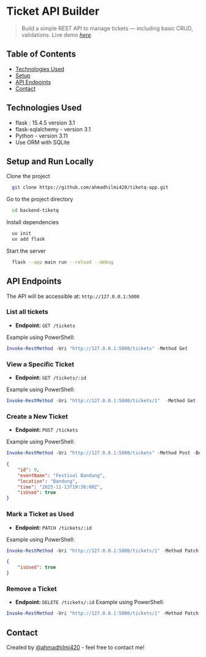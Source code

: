# Ticket API Builder

> Build a simple REST API to manage tickets — including basic CRUD, validations.
> Live demo [_here_](https://tiketq-app.vercel.app/). <!-- If you have the project hosted somewhere, include the link here. -->

## Table of Contents

- [Technologies Used](#technologies-used)
- [Setup](#setup-and-run-locally)
- [API Endpoints](#api-endpoints)
- [Contact](#contact)
<!-- * [License](#license) -->

## Technologies Used

- flask : 15.4.5 version 3.1
- flask-sqlalchemy - version 3.1
- Python - version 3.11
- Use ORM with SQLite

## Setup and Run Locally

Clone the project

```bash
  git clone https://github.com/ahmadhilmi420/tiketq-app.git
```

Go to the project directory

```bash
  cd backend-tiketq
```

Install dependencies

```bash
  uv init
  uv add flask
```

Start the server

```bash
  flask --app main run --reload --debug
```

## API Endpoints

The API will be accessible at: `http://127.0.0.1:5000`

### List all tickets

- **Endpoint:** `GET /tickets`

Example using PowerShell:

```powershell
Invoke-RestMethod -Uri "http://127.0.0.1:5000/tickets" -Method Get
```

### View a Specific Ticket

- **Endpoint:** `GET /tickets/:id`

Example using PowerShell:

```powershell
Invoke-RestMethod -Uri "http://127.0.0.1:5000/tickets/1"  -Method Get
```

### Create a New Ticket

- **Endpoint:** `POST /tickets`

Example using PowerShell:

```powershell
Invoke-RestMethod -Uri "http://127.0.0.1:5000/tickets" -Method Post -Body '{"id": 9 "eventName": "Festival Bandung", "location": "Bandung", "time": "2025-11-13T19:30:00Z", "isUsed": true}' -ContentType "application/json"
```

```JSON
{
    "id": 9,
    "eventName": "Festival Bandung",
    "location": "Bandung",
    "time": "2025-11-13T19:30:00Z",
    "isUsed": true
}
```

### Mark a Ticket as Used

- **Endpoint:** `PATCH /tickets/:id`

Example using PowerShell:

```powershell
Invoke-RestMethod -Uri "http://127.0.0.1:5000/tickets/1" -Method Patch -Body '{"isUsed": true}'
```

```JSON
{
    "isUsed": true
}
```

### Remove a Ticket

- **Endpoint:** `DELETE /tickets/:id`
  Example using PowerShell:

```powershell
Invoke-RestMethod -Uri "http://127.0.0.1:5000/tickets/1" -Method Patch -Body '{"isUsed": true}'
```

## Contact

Created by [@ahmadhilmi420](https://github.com/ahmadhilmi420) - feel free to contact me!
